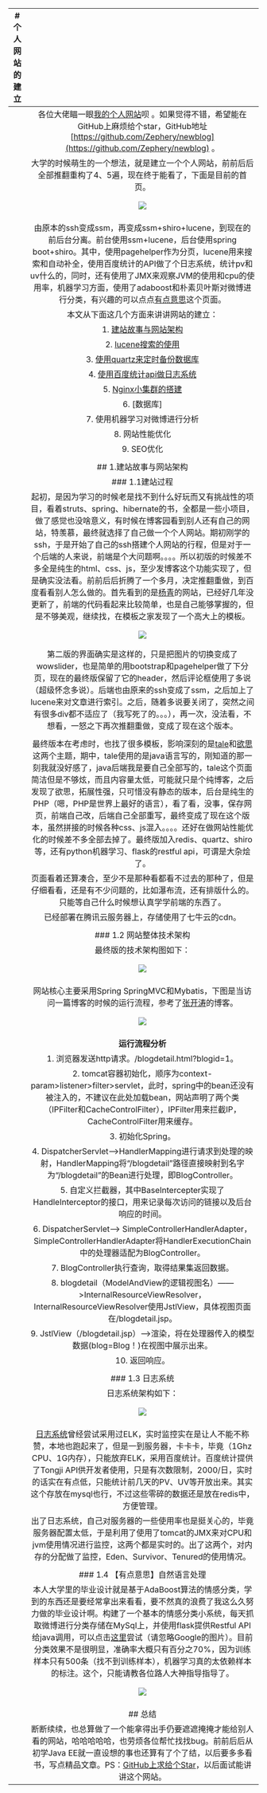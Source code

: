 | # 个人网站的建立 |                                                              |
| ---------------- | :----------------------------------------------------------: |
|                  | 各位大佬瞄一眼[我的个人网站](http://www.wenzhihuai.com/)呗 。如果觉得不错，希望能在GitHub上麻烦给个star，GitHub地址[https://github.com/Zephery/newblog](https://github.com/Zephery/newblog) 。 |
|                  | 大学的时候萌生的一个想法，就是建立一个个人网站，前前后后全部推翻重构了4、5遍，现在终于能看了，下面是目前的首页。 |
|                  |                     <div align="center">                     |
|                  |                                                              |
|                  | ![](http://image.wenzhihuai.com/home.png?imageView2/2/w/600) |
|                  |                                                              |
|                  |                            </div>                            |
|                  |                                                              |
|                  | 由原本的ssh变成ssm，再变成ssm+shiro+lucene，到现在的前后台分离。前台使用ssm+lucene，后台使用spring boot+shiro。其中，使用pagehelper作为分页，lucene用来搜索和自动补全，使用百度统计的API做了个日志系统，统计pv和uv什么的，同时，还有使用了JMX来观察JVM的使用和cpu的使用率，机器学习方面，使用了adaboost和朴素贝叶斯对微博进行分类，有兴趣的可以点点[有点意思](http://www.wenzhihuai.com/weibonlp.html)这个页面。 |
|                  |         本文从下面这几个方面来讲讲网站的建立：<br/>          |
|                  | 1. [建站故事与网站架构](https://github.com/Zephery/newblog/blob/master/doc/1.%E5%8E%86%E5%8F%B2%E4%B8%8E%E6%9E%B6%E6%9E%84.md)<br/> |
|                  | 2. [lucene搜索的使用](https://github.com/Zephery/newblog/blob/master/doc/2.Lucene%E7%9A%84%E4%BD%BF%E7%94%A8.md)<br/> |
|                  | 3. [使用quartz来定时备份数据库](https://github.com/Zephery/newblog/blob/master/doc/3.%E5%AE%9A%E6%97%B6%E4%BB%BB%E5%8A%A1.md)<br/> |
|                  | 4. [使用百度统计api做日志系统](https://github.com/Zephery/baidutongji/blob/master/README.md)<br/> |
|                  | 5. [Nginx小集群的搭建](https://github.com/Zephery/newblog/blob/master/doc/6.%E5%B0%8F%E9%9B%86%E7%BE%A4%E9%83%A8%E7%BD%B2.md)<br/> |
|                  |                       6. [数据库]<br/>                       |
|                  |              7. 使用机器学习对微博进行分析<br/>              |
|                  |                     8. 网站性能优化<br/>                     |
|                  |                       9. SEO优化<br/>                        |
|                  |                                                              |
|                  |                   ## 1.建站故事与网站架构                    |
|                  |                       ### 1.1建站过程                        |
|                  | 起初，是因为学习的时候老是找不到什么好玩而又有挑战性的项目，看着struts、spring、hibernate的书，全都是一些小项目，做了感觉也没啥意义，有时候在博客园看到别人还有自己的网站，特羡慕，最终就选择了自己做一个个人网站。期初刚学的ssh，于是开始了自己的ssh搭建个人网站的行程，但是对于一个后端的人来说，前端是个大问题啊。。。。所以初版的时候差不多全是纯生的html、css、js，至少发博客这个功能实现了，但是确实没法看。前前后后折腾了一个多月，决定推翻重做，到百度看看别人怎么做的。首先看到的是[杨青](http://www.yangqq.com/)的网站，已经好几年没更新了，前端的代码看起来比较简单，也是自己能够掌握的，但是不够美观，继续找，在模板之家发现了一个高大上的模板。 |
|                  |                     <div align="center">                     |
|                  |                                                              |
|                  | ![](http://image.wenzhihuai.com/joihfiohewifoheifahiauhvuia.png?imageView2/2/w/500) |
|                  |                                                              |
|                  |                            </div>                            |
|                  | 第二版的界面确实是这样的，只是把图片的切换变成了wowslider，也是简单的用bootstrap和pagehelper做了下分页，现在的最终版保留了它的header，然后评论框使用了多说（超级怀念多说）。后端也由原来的ssh变成了ssm，之后加上了lucene来对文章进行索引。之后，随着多说要关闭了，突然之间有很多div都不适应了（我写死了的。。。），再一次，没法看，不想看，一怒之下再次推翻重做，变成了现在这个版本。 |
|                  |                                                              |
|                  | 最终版本在考虑时，也找了很多模板，影响深刻的是[tale](https://tale.biezhi.me)和[欲思](https://yusi123.com)这两个主题，期中，tale使用的是java语言写的，刚知道的那一刻我就没好感了，java后端我是要自己全部写的，tale这个页面简洁但是不够炫，而且内容量太低，可能就只是个纯博客，之后发现了欲思，拓展性强，只可惜没有静态的版本，后台是纯生的PHP（嗯，PHP是世界上最好的语言），看了看，没事，保存网页，前端自己改，后端自己全部重写，最终变成了现在这个版本，虽然拼接的时候各种css、js混入。。。。还好在做网站性能优化的时候差不多全部去掉了。最终版加入redis、quartz、shiro等，还有python机器学习、flask的restful api，可谓是大杂烩了。 |
|                  | 页面看着还算凑合，至少不是那种看都看不过去的那种了，但是仔细看看，还是有不少问题的，比如瀑布流，还有排版什么的。只能等自己什么时候想认真学学前端的东西了。 |
|                  |      已经部署在腾讯云服务器上，存储使用了七牛云的cdn。       |
|                  |                                                              |
|                  |                   ### 1.2 网站整体技术架构                   |
|                  |                   最终版的技术架构图如下：                   |
|                  |                     <div align="center">                     |
|                  |                                                              |
|                  |      ![](http://image.wenzhihuai.com/awfawefwefwef.png)      |
|                  |                                                              |
|                  |                            </div>                            |
|                  |                                                              |
|                  | 网站核心主要采用Spring SpringMVC和Mybatis，下图是当访问一篇博客的时候的运行流程，参考了[张开涛](http://jinnianshilongnian.iteye.com/blog/1594806)的博客。 |
|                  |                     <div align="center">                     |
|                  |                                                              |
|                  | ![](http://image.wenzhihuai.com/awefaweagregrgbwerbwer.png)  |
|                  |                                                              |
|                  |                            </div>                            |
|                  |                                                              |
|                  |                    **运行流程分析**<br/>                     |
|                  |   1. 浏览器发送http请求。/blogdetail.html?blogid=1。<br/>    |
|                  | 2. tomcat容器初始化，顺序为context-param>listener>filter>servlet，此时，spring中的bean还没有被注入的，不建议在此处加载bean，网站声明了两个类（IPFilter和CacheControlFilter），IPFilter用来拦截IP，CacheControlFilter用来缓存。<br/> |
|                  |                    3. 初始化Spring。<br/>                    |
|                  | 4. DispatcherServlet——>HandlerMapping进行请求到处理的映射，HandlerMapping将“/blogdetail”路径直接映射到名字为“/blogdetail”的Bean进行处理，即BlogController。<br/> |
|                  | 5. 自定义拦截器，其中BaseIntercepter实现了HandleInterceptor的接口，用来记录每次访问的链接以及后台响应的时间。<br/> |
|                  | 6. DispatcherServlet——> SimpleControllerHandlerAdapter，SimpleControllerHandlerAdapter将HandlerExecutionChain中的处理器适配为BlogController。<br/> |
|                  |     7. BlogController执行查询，取得结果集返回数据。<br/>     |
|                  | 8. blogdetail（ModelAndView的逻辑视图名）——>InternalResourceViewResolver， InternalResourceViewResolver使用JstlView，具体视图页面在/blogdetail.jsp。<br/> |
|                  | 9. JstlView（/blogdetail.jsp）——>渲染，将在处理器传入的模型数据(blog=Blog！)在视图中展示出来。<br/> |
|                  |                     10. 返回响应。<br/>                      |
|                  |                                                              |
|                  |                       ### 1.3 日志系统                       |
|                  |                      日志系统架构如下：                      |
|                  |                     <div align="center">                     |
|                  |                                                              |
|                  |    ![](http://image.wenzhihuai.com/awfawefwefawefwef.png)    |
|                  |                                                              |
|                  |                            </div>                            |
|                  |                                                              |
|                  | [日志系统](http://www.wenzhihuai.com/log.html)曾经尝试采用过ELK，实时监控实在是让人不能不称赞，本地也跑起来了，但是一到服务器，卡卡卡，毕竟（1Ghz CPU、1G内存），只能放弃ELK，采用百度统计。百度统计提供了Tongji API供开发者使用，只是有次数限制，2000/日，实时的话实在有点低，只能统计前几天的PV、UV等开放出来。其实这个存放在mysql也行，不过这些零碎的数据还是放在redis中，方便管理。 |
|                  | 出了日志系统，自己对服务器的一些使用率也是挺关心的，毕竟服务器配置太低，于是利用了使用了tomcat的JMX来对CPU和jvm使用情况进行监控，这两个都是实时的。出了这两个，对内存的分配做了监控，Eden、Survivor、Tenured的使用情况。<br/> |
|                  |                                                              |
|                  |               ### 1.4 【有点意思】自然语言处理               |
|                  | 本人大学里的毕业设计就是基于AdaBoost算法的情感分类，学到的东西还是要经常拿出来看看，要不然真的浪费了我这么久努力做的毕业设计啊。构建了一个基本的情感分类小系统，每天抓取微博进行分类存储在MySql上，并使用flask提供Restful API给java调用，可以点击[这里](http://www.wenzhihuai.com/weibonlp.html)尝试（请忽略Google的图片）。目前分类效果不是很明显，准确率大概只有百分之70%，因为训练样本只有500条（找不到训练样本），机器学习真的太依赖样本的标注。这个，只能请教各位路人大神指导指导了。 |
|                  |                     <div align="center">                     |
|                  |                                                              |
|                  | ![](http://image.wenzhihuai.com/QQ%E6%88%AA%E5%9B%BE20170825141127.png) |
|                  |                                                              |
|                  |                            </div>                            |
|                  |                                                              |
|                  |                         ## 总结<br/>                         |
|                  | 断断续续，也总算做了一个能拿得出手仍要遮遮掩掩才能给别人看的网站，哈哈哈哈哈，也劳烦各位帮忙找找bug。前前后后从初学Java EE就一直设想的事也还算有了个了结，以后要多多看书，写点精品文章。PS：[GitHub上求给个Star](https://github.com/Zephery/newblog)，以后面试能讲讲这个网站。 |